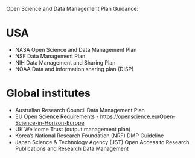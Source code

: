 
Open Science and Data Management Plan Guidance:

# USA
- NASA Open Science and Data Management Plan
- NSF Data Management Plan. 
- NIH Data Management and Sharing Plan 
- NOAA Data and information sharing plan (DISP)
# Global institutes
- Australian Research Council Data Management Plan
- EU Open Science Requirements - https://openscience.eu/Open-Science-in-Horizon-Europe 
- UK Wellcome Trust (output management plan)
- Korea’s National Research Foundation (NRF) DMP Guideline 
- Japan Science & Technology Agency (JST) Open Access to Research Publications and Research Data Management 
